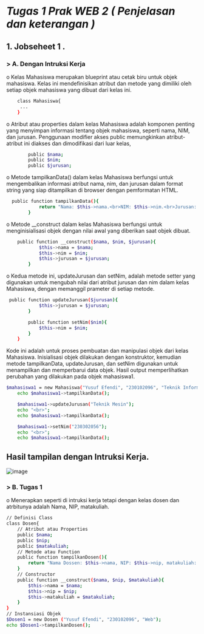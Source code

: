 <h1><i>Tugas 1 Prak WEB 2 ( Penjelasan dan keterangan )</i></h1>
<h2>1. Jobseheet 1 .</h2>
<h3>> A. Dengan Intruksi Kerja</h3>
<p>o Kelas Mahasiswa merupakan blueprint atau cetak biru untuk objek mahasiswa. Kelas ini mendefinisikan atribut dan metode yang dimiliki oleh setiap objek mahasiswa yang dibuat dari kelas ini.</p>

``` sh
    class Mahasiswa{
     ...
    }
```
<p>o Atribut atau properties dalam kelas Mahasiswa adalah komponen penting yang menyimpan informasi tentang objek mahasiswa, seperti nama, NIM, dan jurusan. Penggunaan modifier akses public memungkinkan atribut-atribut ini diakses dan dimodifikasi dari luar kelas,</p>

```sh
        public $nama;
        public $nim;
        public $jurusan;
```

<p>o Metode tampilkanData() dalam kelas Mahasiswa berfungsi untuk mengembalikan informasi atribut nama, nim, dan jurusan dalam format string yang siap ditampilkan di browser dengan pemformatan HTML.</p>

``` sh
  public function tampilkanData(){
            return "Nama: $this->nama.<br>NIM: $this->nim.<br>Jurusan: $this->jurusan.<br>";
        }
```

<p>o Metode __construct dalam kelas Mahasiswa berfungsi untuk menginisialisasi objek dengan nilai awal yang diberikan saat objek dibuat.</p>

``` sh
    public function __construct($nama, $nim, $jurusan){
            $this->nama = $nama;
            $this->nim = $nim;
            $this->jurusan = $jurusan;
        }
```

<p>o Kedua metode ini, updateJurusan dan setNim, adalah metode setter yang digunakan untuk mengubah nilai dari atribut jurusan dan nim dalam kelas Mahasiswa, dengan memanggil prameter di setiap metode.</p>

``` sh
 public function updateJurusan($jurusan){
            $this->jurusan = $jurusan;
        }

        public function setNim($nim){
            $this->nim = $nim;
        }
    }
```

<p>Kode ini adalah untuk proses pembuatan dan manipulasi objek dari kelas Mahasiswa. Inisialisasi objek dilakukan dengan konstruktor, kemudian metode tampilkanData, updateJurusan, dan setNim digunakan untuk menampilkan dan memperbarui data objek. Hasil output memperlihatkan perubahan yang dilakukan pada objek mahasiswa1.</p>

``` sh
$mahasiswa1 = new Mahasiswa("Yusuf Efendi", "230102096", "Teknik Informatika");
    echo $mahasiswa1->tampilkanData();

    $mahasiswa1->updateJurusan("Teknik Mesin");
    echo "<br>";
    echo $mahasiswa1->tampilkanData();

    $mahasiswa1->setNim("230302056");
    echo "<br>";
    echo $mahasiswa1->tampilkanData();
```

<h2>Hasil tampilan dengan Intruksi Kerja.</h2>

![image](https://github.com/user-attachments/assets/bc91fd87-1a72-41f8-a009-6006c4fe1de2)

<h3>> B. Tugas 1</h3>
<p>o Menerapkan seperti di intruksi kerja tetapi dengan kelas dosen dan atrbitunya adalah Nama, NIP, matakuliah.</p>

``` sh
// Definisi Class
class Dosen{
    // Atribut atau Properties
    public $nama;
    public $nip;
    public $matakuliah;
    // Metode atau Function
    public function tampilkanDosen(){
        return "Nama Dossen: $this->nama, NIP: $this->nip, matakuliah: $this->matakuliah.";
    }
    // Constructor
    public function __construct($nama, $nip, $matakuliah){
        $this->nama = $nama;
        $this->nip = $nip;
        $this->matakuliah = $matakuliah;
    }
}
// Instansiasi Objek
$Dosen1 = new Dosen ("Yusuf Efendi", "230102096", "Web");
echo $Dosen1->tampilkanDosen();
```


